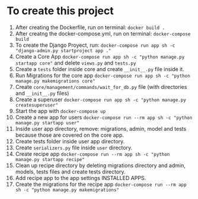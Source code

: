 # To create this project

1. After creating the Dockerfile, run on terminal: `docker build .`
2. After creatng the docker-compose.yml, run on terminal: `docker-compose build`
3. To create the Django Proyect, run: `docker-compose run app sh -c "django-admin.py startproject app ."`
4. Create a Core App `docker-compose run app sh -c "python manage.py startapp core"` and delete `views.py` and `tests.py`
5. Create a `tests` folder inside core and create `__init__.py` file inside it.
6. Run Migrations for the core app `docker-compose run app sh -c "python manage.py makemigrations core"`
7. Create `core/management/commands/wait_for_db.py` file (with directories and `__init__.py` files)
8. Create a superuser `docker-compose run app sh -c "python manage.py createsuperuser"`
9. Start the app with `docker-compose up`
10. Create a new app for users `docker-compose run --rm app sh -c "python manage.py startapp user"`
11. Inside user app directory, remove: migrations, admin, model and tests because those are covered on the core app.
12. Create tests folder inside user app directory.
13. Create `serializers.py` file inside `user` directory.
14. Create recipe app `docker-compose run --rm app sh -c "python manage.py startapp recipe"`
15. Clean up recipe directory by deleting migrations directory and admin, models, tests files and create tests directory.
16. Add recipe app to the app settings INSTALLED APPS.
17. Create the migrations for the recipe app `docker-compose run --rm app sh -c "python manage.py makemigrations"`
